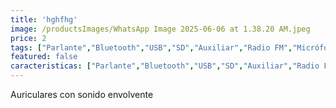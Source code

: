 ```yaml
---
title: 'hghfhg'
image: /productsImages/WhatsApp Image 2025-06-06 at 1.38.20 AM.jpeg
price: 2
tags: ["Parlante","Bluetooth","USB","SD","Auxiliar","Radio FM","Micrófono inalámbrico","Bluetooth"]
featured: false
caracteristicas: ["Parlante","Bluetooth","USB","SD","Auxiliar","Radio FM","Micrófono inalámbrico","Bluetooth"]
---
```


Auriculares con sonido envolvente
